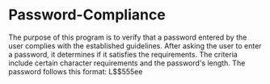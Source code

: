 # Password-Compliance
The purpose of this program is to verify that a password entered by the user complies with the established guidelines. After asking the user to enter a password, it determines if it satisfies the requirements. The criteria include certain character requirements and the password's length. The password follows this format: L$$555ee

